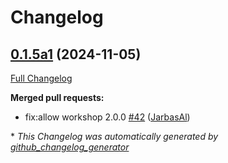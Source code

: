 # Changelog

## [0.1.5a1](https://github.com/OpenVoiceOS/ovos-skill-news/tree/0.1.5a1) (2024-11-05)

[Full Changelog](https://github.com/OpenVoiceOS/ovos-skill-news/compare/0.1.4...0.1.5a1)

**Merged pull requests:**

- fix:allow workshop 2.0.0 [\#42](https://github.com/OpenVoiceOS/ovos-skill-news/pull/42) ([JarbasAl](https://github.com/JarbasAl))



\* *This Changelog was automatically generated by [github_changelog_generator](https://github.com/github-changelog-generator/github-changelog-generator)*
